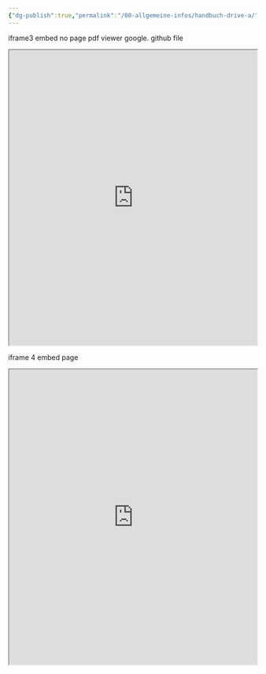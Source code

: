 ```yaml
---
{"dg-publish":true,"permalink":"/00-allgemeine-infos/handbuch-drive-a/","noteIcon":""}
---
```


iframe3 embed no page pdf viewer google. github file
<iframe src="https://docs.google.com/viewer?url=https://raw.githubusercontent.com/bbk-bbw/unterlagen/main/pdf/handbuch-betriebliche-grundbildung-teil-A.pdf&embedded=true" width="100%" height="600px"></iframe>

iframe 4 embed page
<iframe src="https://docs.google.com/viewer?url=https://raw.githubusercontent.com/bbk-bbw/unterlagen/main/pdf/handbuch-betriebliche-grundbildung-teil-A.pdf#page=3" width="100%" height="600px"></iframe>

